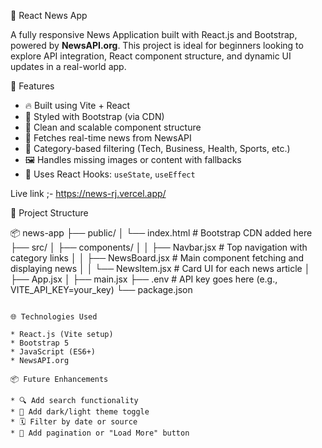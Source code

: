 📰 React News App

A fully responsive News Application built with React.js and Bootstrap, powered by **NewsAPI.org**. This project is ideal for beginners looking to explore API integration, React component structure, and dynamic UI updates in a real-world app.

 🚀 Features

* 🔥 Built using Vite + React
* 💅 Styled with Bootstrap (via CDN)
* 🧱 Clean and scalable component structure
* 📡 Fetches real-time news from NewsAPI
* 🧭 Category-based filtering (Tech, Business, Health, Sports, etc.)
* 🖼 Handles missing images or content with fallbacks
* 🧪 Uses React Hooks: `useState`, `useEffect`

Live link ;- https://news-rj.vercel.app/

📁 Project Structure

📦 news-app
├── public/
│   └── index.html     # Bootstrap CDN added here
├── src/
│   ├── components/
│   │   ├── Navbar.jsx       # Top navigation with category links
│   │   ├── NewsBoard.jsx    # Main component fetching and displaying news
│   │   └── NewsItem.jsx     # Card UI for each news article
│   ├── App.jsx
│   ├── main.jsx
├── .env                   # API key goes here (e.g., VITE_API_KEY=your_key)
└── package.json
```

🌐 Technologies Used

* React.js (Vite setup)
* Bootstrap 5
* JavaScript (ES6+)
* NewsAPI.org

📦 Future Enhancements

* 🔍 Add search functionality
* 🌙 Add dark/light theme toggle
* 🗓 Filter by date or source
* 🔄 Add pagination or "Load More" button


